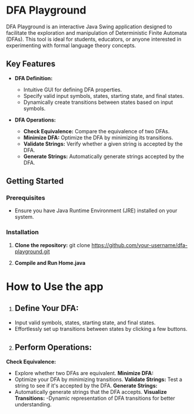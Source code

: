 # DFA Playground

DFA Playground is an interactive Java Swing application designed to facilitate the exploration and manipulation of Deterministic Finite Automata (DFAs). This tool is ideal for students, educators, or anyone interested in experimenting with formal language theory concepts.

## Key Features

- **DFA Definition:**
  - Intuitive GUI for defining DFA properties.
  - Specify valid input symbols, states, starting state, and final states.
  - Dynamically create transitions between states based on input symbols.

- **DFA Operations:**
  - **Check Equivalence:** Compare the equivalence of two DFAs.
  - **Minimize DFA:** Optimize the DFA by minimizing its transitions.
  - **Validate Strings:** Verify whether a given string is accepted by the DFA.
  - **Generate Strings:** Automatically generate strings accepted by the DFA.

## Getting Started

### Prerequisites

- Ensure you have Java Runtime Environment (JRE) installed on your system.

### Installation

1. **Clone the repository:**
   git clone https://github.com/your-username/dfa-playground.git

2. **Compile and Run Home.java**

# How to Use the app

1. ## Define Your DFA:

- Input valid symbols, states, starting state, and final states.
- Effortlessly set up transitions between states by clicking a few buttons.

2. ## Perform Operations:

**Check Equivalence:**
- Explore whether two DFAs are equivalent.
**Minimize DFA:**
- Optimize your DFA by minimizing transitions.
**Validate Strings:**
Test a string to see if it's accepted by the DFA.
**Generate Strings:**
- Automatically generate strings that the DFA accepts.
**Visualize Transitions:**
-Dynamic representation of DFA transitions for better understanding.
